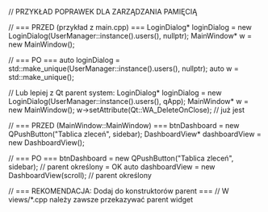 // PRZYKŁAD POPRAWEK DLA ZARZĄDZANIA PAMIĘCIĄ

// === PRZED (przykład z main.cpp) ===
LoginDialog* loginDialog = new LoginDialog(UserManager::instance().users(), nullptr);
MainWindow* w = new MainWindow();

// === PO ===
auto loginDialog = std::make_unique<LoginDialog>(UserManager::instance().users(), nullptr);
auto w = std::make_unique<MainWindow>();

// Lub lepiej z Qt parent system:
LoginDialog* loginDialog = new LoginDialog(UserManager::instance().users(), qApp);
MainWindow* w = new MainWindow();
w->setAttribute(Qt::WA_DeleteOnClose); // już jest

// === PRZED (MainWindow::MainWindow) ===
btnDashboard = new QPushButton("Tablica zleceń", sidebar);
DashboardView* dashboardView = new DashboardView();

// === PO ===
btnDashboard = new QPushButton("Tablica zleceń", sidebar); // parent określony = OK
auto dashboardView = new DashboardView(scroll); // parent określony

// === REKOMENDACJA: Dodaj do konstruktorów parent ===
// W views/*.cpp należy zawsze przekazywać parent widget
